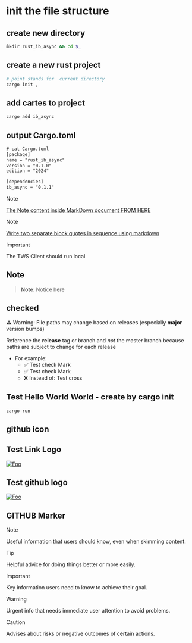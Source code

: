 # init the file structure

## create new directory

```bash
m̀kdir rust_ib_async && cd $_

```

## create a new rust project

```bash
# point stands for  current directory
cargo init ,
```

## add cartes to project

```bash
cargo add ib_async
```

## output Cargo.toml

```txt
# cat Cargo.toml 
[package]
name = "rust_ib_async"
version = "0.1.0"
edition = "2024"

[dependencies]
ib_async = "0.1.1"
```

> [!NOTE]
> [The Note content inside MarkDown document  FROM HERE](https://stackoverflow.com/questions/25654845/how-can-i-create-a-text-box-for-a-note-in-markdown)
<!-- -->
> [!NOTE]
> [Write two separate block quotes in sequence using markdown](https://stackoverflow.com/questions/12979577/how-can-i-write-two-separate-blockquotes-in-sequence-using-markdown)
<!-- -->
> [!IMPORTANT]
> The TWS Client should run local

## Note

> __Note__: Notice here

## checked

:warning: Warning: File paths may change based on releases (especially __major__ version bumps)

Reference the __release__ tag or branch and _not_ the ~~master~~ branch because paths are subject to change for each release

* For example:
  * :white_check_mark: Test check Mark
  * :white_check_mark: Test check Mark
  * :x: Instead of: Test cross

<!--
* For example:
  * :white_check_mark: Use: <code>https\://github.com/ryanoasis/nerd-fonts/tree/<b>v3.0.0</b>/patched-fonts/Hermit/Regular/HurmitNerdFont-Regular.otf</code>
  * :white_check_mark: Use: <code>https\://github.com/ryanoasis/nerd-fonts/blob/<b>0.9.0</b>/patched-fonts/Hermit/Medium/complete/Hurmit%20Medium%20Nerd%20Font%20Complete.otf</code>
  * :x: Instead of: <code>https\://github.com/ryanoasis/nerd-fonts/blob/<del>master</del>/patched-fonts/Hermit/Medium/complete/Hurmit%20Medium%20Nerd%20Font%20Complete.otf</code>
-->

## Test Hello World World - create by cargo init

```bash
cargo run
```

## github icon

<!--
//! [github]: https://img.shields.io/badge/github-8da0cb?style=for-the-badge&labelColor=555555&logo=github
-->

## Test Link Logo

[![Foo](http://www.google.com.au/images/nav_logo7.png)](http://google.com.au/)

## Test github logo

[![Foo](https://img.shields.io/badge/github-8da0cb?style=for-the-badge&labelColor=555555&logo=github)](https://meta.stackexchange.com/questions/38915/creating-an-image-link-in-markdown-format)

## GITHUB Marker

> [!NOTE]
> Useful information that users should know, even when skimming content.
<!-- -->
> [!TIP]
> Helpful advice for doing things better or more easily.
<!-- -->
> [!IMPORTANT]
> Key information users need to know to achieve their goal.
<!-- -->
> [!WARNING]
> Urgent info that needs immediate user attention to avoid problems.
<!-- -->
> [!CAUTION]
> Advises about risks or negative outcomes of certain actions.

